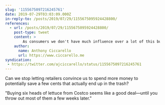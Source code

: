 ```yaml
---
slug: '1155675097216245761'
date: 2019-07-29T03:03:09.000Z
in-reply-to: /posts/2019/07/29/1155675095924428800/
references:
  - url: /posts/2019/07/29/1155675095924428800/
    post-type: tweet
    content: >
        As consumers we don't have much influence over a lot of this but we still can encourage a system that extracts more value from what we've already harvested.
    author:
      name: Anthony Ciccarello
      url: https://www.ciccarello.me
syndication:
 - https://twitter.com/ajciccarello/status/1155675097216245761
---
```


Can we stop letting retailers convince us to spend more money to potentially save a few cents that actually end up in the trash?

"Buying six heads of lettuce from Costco seems like a good deal—until you throw out most of them a few weeks later."
